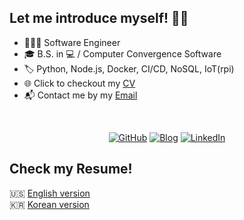 ## Let me introduce myself! 👋🏻

- 👨🏻‍💻 Software Engineer
- 🎓 B.S. in 💻 / Computer Convergence Software
- 🏷 Python, Node.js, Docker, CI/CD, NoSQL, IoT(rpi)
- 🌐 Click to checkout my [CV](https://seungtae.com)
- 📬 Contact me by my [Email](mailto:stash@seungtae.com)


<br />
<p align="center">
  <a href="https://github.com/kstash"><img src="https://img.shields.io/github/followers/kstash.svg?label=GitHub&style=social" alt="GitHub" /></a>
  <a href="https://blog.seungtae.com"><img src="https://img.shields.io/badge/blog-blog.seungtae.com-202020.svg" alt="Blog" /></a>
  <a href="https://kr.linkedin.com/in/stash-korea"><img src="https://img.shields.io/badge/LinkedIn-kstash-0077b5.svg?style=flat&logo=linkedin" alt="LinkedIn" /></a>
</p>


## Check my Resume!
🇺🇸 [English version](https://seungtae.com/resume-en.v4.pdf)
<br/>
🇰🇷 [Korean version](https://seungtae.com/resume-kr.v4.pdf)
<br/>

